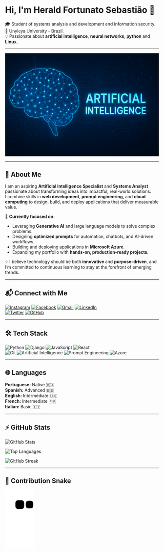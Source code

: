 # Hi, I'm Herald Fortunato Sebastião 👋  

🎓 Student of systems analysis and development and information security.  
📍 Unyleya University - Brazil.  
💡 Passionate about **artificial intelligence**, **neural networks**, **python** and **Linux**.  

---

<p align="center">
  <img src="https://raw.githubusercontent.com/Fortunato-Herald/Fortunato-Herald/main/assets/6011e92d-be18-43c6-965a-e00e77e1e4df.png" 
       alt="Artificial Intelligence" width="800"/>
</p>

---

## 📖 About Me  
I am an aspiring **Artificial Intelligence Specialist** and **Systems Analyst** passionate about transforming ideas into impactful, real-world solutions.  
I combine skills in **web development**, **prompt engineering**, and **cloud computing** to design, build, and deploy applications that deliver measurable value.  

🚀 **Currently focused on:**  
- Leveraging **Generative AI** and large language models to solve complex problems.  
- Designing **optimized prompts** for automation, chatbots, and AI-driven workflows.  
- Building and deploying applications in **Microsoft Azure**.  
- Expanding my portfolio with **hands-on, production-ready projects**.  

💡 I believe technology should be both **innovative** and **purpose-driven**, and I’m committed to continuous learning to stay at the forefront of emerging trends.  

---

## 📬 Connect with Me  

[![Instagram](https://img.shields.io/badge/Instagram-%23E4405F?style=for-the-badge&logo=instagram&logoColor=white)](https://www.instagram.com/herald.fortunato/) 
[![Facebook](https://img.shields.io/badge/Facebook-1877F2?style=for-the-badge&logo=facebook&logoColor=white)](https://www.facebook.com/herald.fortunato.12/) 
[![Gmail](https://img.shields.io/badge/Gmail-D14836?style=for-the-badge&logo=gmail&logoColor=white)](mailto:heraldfortunato1@gmail.com) 
[![LinkedIn](https://img.shields.io/badge/LinkedIn-0077B5?style=for-the-badge&logo=linkedin&logoColor=white)](https://www.linkedin.com/in/herald-fortunato-sebasti%C3%A3o-677429218/)  
[![Twitter](https://img.shields.io/badge/Twitter-1DA1F2?style=for-the-badge&logo=twitter&logoColor=white)](https://twitter.com/FortunatoHerald) 
[![GitHub](https://img.shields.io/badge/GitHub-100000?style=for-the-badge&logo=github&logoColor=white)](https://github.com/Fortunato-Herald)  

---

## 🛠️ Tech Stack  

![Python](https://img.shields.io/badge/Python-3776AB?style=for-the-badge&logo=python&logoColor=white) 
![Django](https://img.shields.io/badge/Django-092E20?style=for-the-badge&logo=django&logoColor=white) 
![JavaScript](https://img.shields.io/badge/JavaScript-F7DF1E?style=for-the-badge&logo=javascript&logoColor=black) 
![React](https://img.shields.io/badge/React-20232A?style=for-the-badge&logo=react&logoColor=61DAFB)  
![Git](https://img.shields.io/badge/Git-F05032?style=for-the-badge&logo=git&logoColor=white) 
![Artificial Intelligence](https://img.shields.io/badge/Artificial%20Intelligence-FF6F00?style=for-the-badge&logo=openai&logoColor=white) 
![Prompt Engineering](https://img.shields.io/badge/Prompt%20Engineering-8E44AD?style=for-the-badge&logo=chatbot&logoColor=white) 
![Azure](https://img.shields.io/badge/Microsoft%20Azure-0078D4?style=for-the-badge&logo=microsoftazure&logoColor=white)  

---

## 🌐 Languages  

**Portuguese:** Native 🇧🇷  
**Spanish:** Advanced 🇪🇸  
**English:** Intermediate 🇺🇸  
**French:** Intermediate 🇫🇷  
**Italian:** Basic 🇮🇹  

---

## ⚡ GitHub Stats  

![GitHub Stats](https://github-readme-stats.vercel.app/api?username=Fortunato-Herald&show_icons=true&theme=tokyonight)  

![Top Languages](https://github-readme-stats.vercel.app/api/top-langs/?username=Fortunato-Herald&layout=compact&langs_count=8&theme=tokyonight)  

![GitHub Streak](https://github-readme-streak-stats.herokuapp.com/?user=Fortunato-Herald&theme=tokyonight)  

---

## 🧩 Contribution Snake  

<picture>
  <source media="(prefers-color-scheme: dark)" srcset="https://raw.githubusercontent.com/Fortunato-Herald/Fortunato-Herald/output/github-contribution-grid-snake-dark.svg" />
  <source media="(prefers-color-scheme: light)" srcset="https://raw.githubusercontent.com/Fortunato-Herald/Fortunato-Herald/output/github-contribution-grid-snake.svg" />
  <img alt="Snake animation" src="https://raw.githubusercontent.com/Fortunato-Herald/Fortunato-Herald/output/github-contribution-grid-snake.svg" />
</picture>
